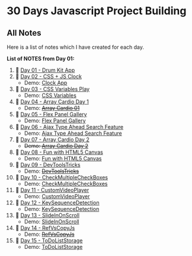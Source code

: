 # 30 Days Javascript Project Building

## All Notes
Here is a list of notes which I have created for each day.

**List of NOTES from Day 01:**
1.  📒 [Day 01 - Drum Kit App](Day01-DrumKitApp/Day01.md)
1.  📒 [Day 02 - CSS + JS Clock](Day02-CSSJsClock/Day02.md)
    -   Demo: [Clock App ](https://cssjsclockapp.netlify.app/)
1.  📒 [Day 03 - CSS Variables Play](Day03-CSSVariables/Day03.md)
    -   Demo: [CSS Variables](https://palywithcssvariables.netlify.app/)
1.  📒 [Day 04 - Array Cardio Day 1](Day04-ArrayCardio01/Day04.md)
    -   Demo: ~~[Array Cardio 01](#)~~
1.  📒 [Day 05 - Flex Panel Gallery](Day05-FlexPanelGallery/Day05.md)
    -   Demo: [Flex Panel Gallery](https://flexpanelslider.netlify.app/)
1.    📒 [Day 06 - Ajax Type Ahead Search Feature](Day06-AjaxTypeAhead/Day06.md)
        - Demo: [Ajax Type Ahead Search Feature](https://typesearchfilter.netlify.app)
1.    📒 [Day 07 - Array Cardio Day 2](Day07-ArrayCardio2/Day07.md)
        -  ~~Demo: [Array Cardio Day 2](#)~~
1.    📒 [Day 08 - Fun with HTML5 Canvas](Day08-HTML5Canvas/Day08.md)
        -  Demo: [Fun with HTML5 Canvas](https://paintappjs.netlify.app/)
1.    📒 [Day 09 - DevToolsTricks](Day09-DevToolsTricks/Day09.md)
        -  Demo: ~~[DevToolsTricks](#)~~
1.    📒 [Day 10 - CheckMultipleCheckBoxes](Day10-CheckMultipleCheckBoxes/Day10.md)
        -  Demo: [CheckMultipleCheckBoxes](https://todolistshiftkeyselection.netlify.app/)
1.    📒 [Day 11 - CustomVideoPlayer](Day11-CustomVideoPlayer/Day11.md)
        -  Demo: [CustomVideoPlayer](https://customvideoplayerhtml5.netlify.app/)
1.    📒 [Day 12 - KeySequenceDetection](Day12-KeySequenceDetection/Day12.md)
        -  Demo: [KeySequenceDetection](https://keysequencedetection.netlify.app/)
1.    📒 [Day 13 - SlideInOnScroll](Day13-SlideInOnScroll/Day13.md)
        -  Demo: [SlideInOnScroll](https://slideinonscrolljs.netlify.app/)
1.    📒 [Day 14 - RefVsCopyJs](Day14-RefVsCopyJs/Day14.md)
        -  Demo: ~~[RefVsCopyJs](#)~~
1.    📒 [Day 15 - ToDoListStorage](Day15-ToDoListStorage/Day15.md)
        -  Demo: [ToDoListStorage](https://todoliststorage.netlify.app/)
